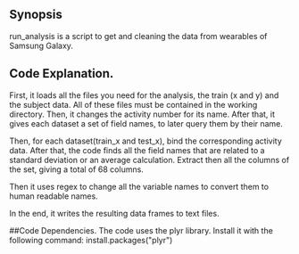 ## Synopsis

run_analysis is a script to get and cleaning the data from wearables of Samsung Galaxy.

## Code Explanation.

First, it loads all the files you need for the analysis, the train (x and y) and the subject data. All of these files must be contained in the working directory.
Then, it changes the activity number for its name. After that, it gives each dataset a set of field names, to later query them by their name.

Then, for each dataset(train_x and test_x), bind the corresponding activity data. After that, the code finds all the field names that are related to a standard deviation or an average calculation.
Extract then all the columns of the set, giving a total of 68 columns.

Then it uses regex to change all the variable names to convert them to human readable names.

In the end, it writes the resulting data frames to text files.

##Code Dependencies.
The code uses the plyr library. Install it with the following command: install.packages("plyr")

